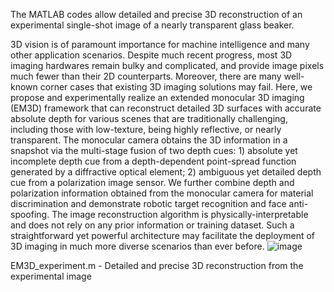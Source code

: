 The MATLAB codes allow detailed and precise 3D reconstruction of an experimental single-shot image of a nearly transparent glass beaker.

3D vision is of paramount importance for machine intelligence and many other application scenarios. Despite much recent progress, most 3D imaging hardwares remain bulky and complicated, and provide image pixels much fewer than their 2D counterparts. Moreover, there are many well-known corner cases that existing 3D imaging solutions may fail. Here, we propose and experimentally realize an extended monocular 3D imaging (EM3D) framework that can reconstruct detailed 3D surfaces with accurate absolute depth for various scenes that are traditionally challenging, including those with low-texture, being highly reflective, or nearly transparent. The monocular camera obtains the 3D information in a snapshot via the multi-stage fusion of two depth cues: 1) absolute yet incomplete depth cue from a depth-dependent point-spread function generated by a diffractive optical element; 2) ambiguous yet detailed depth cue from a polarization image sensor. We further combine depth and polarization information obtained from the monocular camera for material discrimination and demonstrate robotic target recognition and face anti-spoofing. The image reconstruction algorithm is physically-interpretable and does not rely on any prior information or training dataset. Such a straightforward yet powerful architecture may facilitate the deployment of 3D imaging in much more diverse scenarios than ever before.
![image](https://github.com/user-attachments/assets/f73e08f9-99cd-4144-b1f2-fa8e89d2f298)

EM3D_experiment.m - Detailed and precise 3D reconstruction from the experimental image
